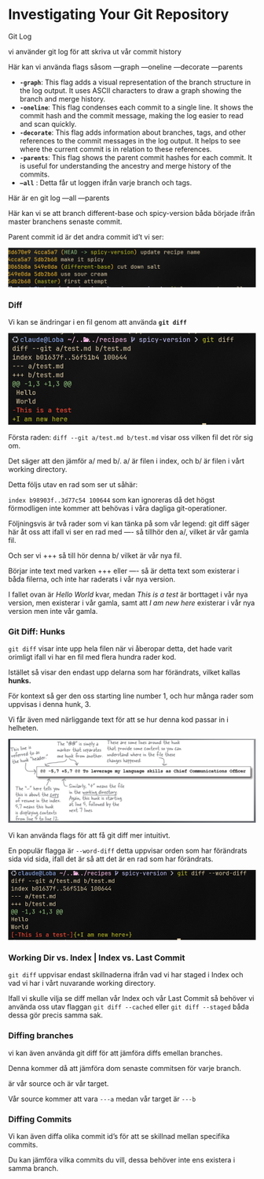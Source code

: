# Investigating Your Git Repository

Git Log

vi använder git log för att skriva ut vår commit history

Här kan vi använda flags såsom —graph —oneline —decorate —parents

- **`-graph`**: This flag adds a visual representation of the branch structure in the log output. It uses ASCII characters to draw a graph showing the branch and merge history.
- **`-oneline`**: This flag condenses each commit to a single line. It shows the commit hash and the commit message, making the log easier to read and scan quickly.
- **`-decorate`**: This flag adds information about branches, tags, and other references to the commit messages in the log output. It helps to see where the current commit is in relation to these references.
- **`-parents`**: This flag shows the parent commit hashes for each commit. It is useful for understanding the ancestry and merge history of the commits.
- **`—all`** : Detta får ut loggen ifrån varje branch och tags.

Här är en git log —all —parents

Här kan vi se att branch different-base och spicy-version båda började ifrån master branchens senaste commit.

Parent commit id är det andra commit id’t vi ser:

![Untitled](../img/investigating-your-git-repo/Untitled.png)

### Diff

Vi kan se ändringar i en fil genom att använda **`git diff`**

![Untitled](../img/investigating-your-git-repo/Untitled11.png)

Första raden: `diff --git a/test.md b/test.md` visar oss vilken fil det rör sig om.

Det säger att den jämför a/<filnamn> med b/<filnamn>. a/ är filen i index, och b/ är filen i vårt working directory.

Detta följs utav en rad som ser ut såhär:

`index b98903f..3d77c54 100644` som kan ignoreras då det högst förmodligen inte kommer att behövas i våra dagliga git-operationer.

Följningsvis är två rader som vi kan tänka på som vår legend: git diff säger här åt oss att ifall vi ser en rad med —- så tillhör den a/, vilket är vår gamla fil.

Och ser vi +++ så till hör denna b/ vilket är vår nya fil.

Börjar inte text med varken +++ eller —- så är detta text som existerar i båda filerna, och inte har raderats i vår nya version.

I fallet ovan är _Hello World_ kvar, medan _This is a test_ är borttaget i vår nya version, men existerar i vår gamla, samt att _I am new here_ existerar i vår nya version men inte vår gamla.

### Git Diff: Hunks

`git diff` visar inte upp hela filen när vi åberopar detta, det hade varit orimligt ifall vi har en fil med flera hundra rader kod.

Istället så visar den endast upp delarna som har förändrats, vilket kallas **hunks.**

För kontext så ger den oss starting line number 1, och hur många rader som uppvisas i denna hunk, 3.

Vi får även med närliggande text för att se hur denna kod passar in i helheten.

![Untitled](../img/investigating-your-git-repo/Untitled1.png)

Vi kan använda flags för att få git diff mer intuitivt.

En populär flagga är `--word-diff` detta uppvisar orden som har förändrats sida vid sida, ifall det är så att det är en rad som har förändrats.

![Untitled](../img/investigating-your-git-repo/Untitled2.png)

### Working Dir vs. Index | Index vs. Last Commit

`git diff` uppvisar endast skillnaderna ifrån vad vi har staged i Index och vad vi har i vårt nuvarande working directory.

Ifall vi skulle vilja se diff mellan vår Index och vår Last Commit så behöver vi använda oss utav flaggan `git diff --cached` eller `git diff --staged` båda dessa gör precis samma sak.

### Diffing branches

vi kan även använda git diff <branchname> <branchname2> för att jämföra diffs emellan branches.

Denna kommer då att jämföra dom senaste commitsen för varje branch.

<branchname> är vår source och <branchname2> är vår target.

Vår source kommer att vara `---a` medan vår target är `---b`

### Diffing Commits

Vi kan även diffa olika commit id’s för att se skillnad mellan specifika commits.

Du kan jämföra vilka commits du vill, dessa behöver inte ens existera i samma branch.
